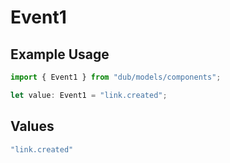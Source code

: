 # Event1

## Example Usage

```typescript
import { Event1 } from "dub/models/components";

let value: Event1 = "link.created";
```

## Values

```typescript
"link.created"
```
